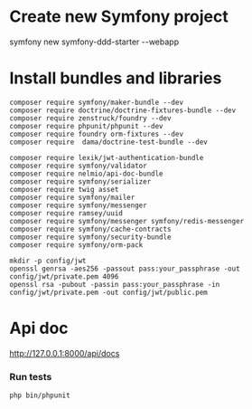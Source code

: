 # Create new Symfony project
symfony new symfony-ddd-starter --webapp

# Install  bundles and libraries
```
composer require symfony/maker-bundle --dev
composer require doctrine/doctrine-fixtures-bundle --dev
composer require zenstruck/foundry --dev
composer require phpunit/phpunit --dev
composer require foundry orm-fixtures --dev 
composer require  dama/doctrine-test-bundle --dev

composer require lexik/jwt-authentication-bundle
composer require symfony/validator
composer require nelmio/api-doc-bundle
composer require symfony/serializer
composer require twig asset
composer require symfony/mailer
composer require symfony/messenger
composer require ramsey/uuid
composer require symfony/messenger symfony/redis-messenger
composer require symfony/cache-contracts
composer require symfony/security-bundle
composer require symfony/orm-pack

mkdir -p config/jwt
openssl genrsa -aes256 -passout pass:your_passphrase -out config/jwt/private.pem 4096
openssl rsa -pubout -passin pass:your_passphrase -in config/jwt/private.pem -out config/jwt/public.pem

```
# Api doc

http://127.0.0.1:8000/api/docs

### Run tests

```
php bin/phpunit
```